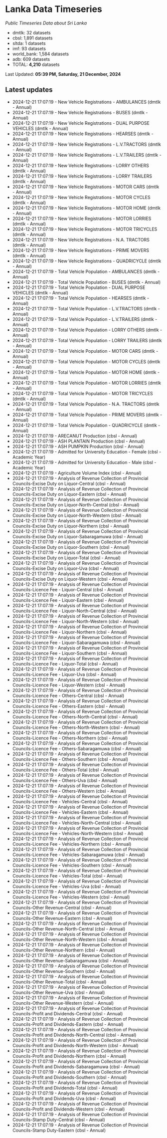 # Lanka Data Timeseries
*Public Timeseries Data about Sri Lanka*

* dmtlk: 32 datasets
* cbsl: 1,891 datasets
* sltda: 1 datasets
* imf: 93 datasets
* world_bank: 1,584 datasets
* adb: 609 datasets
* TOTAL: **4,210** datasets

Last Updated: **05:39 PM, Saturday, 21 December, 2024**

## Latest updates

* 2024-12-21 17:07:19 - New Vehicle Registrations - AMBULANCES (dmtlk - Annual)
* 2024-12-21 17:07:19 - New Vehicle Registrations - BUSES (dmtlk - Annual)
* 2024-12-21 17:07:19 - New Vehicle Registrations - DUAL PURPOSE VEHICLES (dmtlk - Annual)
* 2024-12-21 17:07:19 - New Vehicle Registrations - HEARSES (dmtlk - Annual)
* 2024-12-21 17:07:19 - New Vehicle Registrations - L.V.TRACTORS (dmtlk - Annual)
* 2024-12-21 17:07:19 - New Vehicle Registrations - L.V.TRAILERS (dmtlk - Annual)
* 2024-12-21 17:07:19 - New Vehicle Registrations - LORRY OTHERS (dmtlk - Annual)
* 2024-12-21 17:07:19 - New Vehicle Registrations - LORRY TRAILERS (dmtlk - Annual)
* 2024-12-21 17:07:19 - New Vehicle Registrations - MOTOR CARS (dmtlk - Annual)
* 2024-12-21 17:07:19 - New Vehicle Registrations - MOTOR CYCLES (dmtlk - Annual)
* 2024-12-21 17:07:19 - New Vehicle Registrations - MOTOR HOME (dmtlk - Annual)
* 2024-12-21 17:07:19 - New Vehicle Registrations - MOTOR LORRIES (dmtlk - Annual)
* 2024-12-21 17:07:19 - New Vehicle Registrations - MOTOR TRICYCLES (dmtlk - Annual)
* 2024-12-21 17:07:19 - New Vehicle Registrations - N.A. TRACTORS (dmtlk - Annual)
* 2024-12-21 17:07:19 - New Vehicle Registrations - PRIME MOVERS (dmtlk - Annual)
* 2024-12-21 17:07:19 - New Vehicle Registrations - QUADRICYCLE (dmtlk - Annual)
* 2024-12-21 17:07:19 - Total Vehicle Population - AMBULANCES (dmtlk - Annual)
* 2024-12-21 17:07:19 - Total Vehicle Population - BUSES (dmtlk - Annual)
* 2024-12-21 17:07:19 - Total Vehicle Population - DUAL PURPOSE VEHICLES (dmtlk - Annual)
* 2024-12-21 17:07:19 - Total Vehicle Population - HEARSES (dmtlk - Annual)
* 2024-12-21 17:07:19 - Total Vehicle Population - L.V.TRACTORS (dmtlk - Annual)
* 2024-12-21 17:07:19 - Total Vehicle Population - L.V.TRAILERS (dmtlk - Annual)
* 2024-12-21 17:07:19 - Total Vehicle Population - LORRY OTHERS (dmtlk - Annual)
* 2024-12-21 17:07:19 - Total Vehicle Population - LORRY TRAILERS (dmtlk - Annual)
* 2024-12-21 17:07:19 - Total Vehicle Population - MOTOR CARS (dmtlk - Annual)
* 2024-12-21 17:07:19 - Total Vehicle Population - MOTOR CYCLES (dmtlk - Annual)
* 2024-12-21 17:07:19 - Total Vehicle Population - MOTOR HOME (dmtlk - Annual)
* 2024-12-21 17:07:19 - Total Vehicle Population - MOTOR LORRIES (dmtlk - Annual)
* 2024-12-21 17:07:19 - Total Vehicle Population - MOTOR TRICYCLES (dmtlk - Annual)
* 2024-12-21 17:07:19 - Total Vehicle Population - N.A. TRACTORS (dmtlk - Annual)
* 2024-12-21 17:07:19 - Total Vehicle Population - PRIME MOVERS (dmtlk - Annual)
* 2024-12-21 17:07:19 - Total Vehicle Population - QUADRICYCLE (dmtlk - Annual)
* 2024-12-21 17:07:19 - ARECANUT Production (cbsl - Annual)
* 2024-12-21 17:07:19 - ASH PLANTAIN Production (cbsl - Annual)
* 2024-12-21 17:07:19 - ASH PUMPKIN Production (cbsl - Annual)
* 2024-12-21 17:07:19 - Admitted for University Education - Female (cbsl - Academic Year)
* 2024-12-21 17:07:19 - Admitted for University Education - Male (cbsl - Academic Year)
* 2024-12-21 17:07:19 - Agriculture Volume Index (cbsl - Annual)
* 2024-12-21 17:07:19 - Analysis of Revenue Collection of Provincial Councils-Excise Duty on Liquor-Central (cbsl - Annual)
* 2024-12-21 17:07:19 - Analysis of Revenue Collection of Provincial Councils-Excise Duty on Liquor-Eastern (cbsl - Annual)
* 2024-12-21 17:07:19 - Analysis of Revenue Collection of Provincial Councils-Excise Duty on Liquor-North-Central (cbsl - Annual)
* 2024-12-21 17:07:19 - Analysis of Revenue Collection of Provincial Councils-Excise Duty on Liquor-North-Western (cbsl - Annual)
* 2024-12-21 17:07:19 - Analysis of Revenue Collection of Provincial Councils-Excise Duty on Liquor-Northern (cbsl - Annual)
* 2024-12-21 17:07:19 - Analysis of Revenue Collection of Provincial Councils-Excise Duty on Liquor-Sabaragamuwa (cbsl - Annual)
* 2024-12-21 17:07:19 - Analysis of Revenue Collection of Provincial Councils-Excise Duty on Liquor-Southern (cbsl - Annual)
* 2024-12-21 17:07:19 - Analysis of Revenue Collection of Provincial Councils-Excise Duty on Liquor-Total (cbsl - Annual)
* 2024-12-21 17:07:19 - Analysis of Revenue Collection of Provincial Councils-Excise Duty on Liquor-Uva (cbsl - Annual)
* 2024-12-21 17:07:19 - Analysis of Revenue Collection of Provincial Councils-Excise Duty on Liquor-Western (cbsl - Annual)
* 2024-12-21 17:07:19 - Analysis of Revenue Collection of Provincial Councils-Licence Fee - Liquor-Central (cbsl - Annual)
* 2024-12-21 17:07:19 - Analysis of Revenue Collection of Provincial Councils-Licence Fee - Liquor-Eastern (cbsl - Annual)
* 2024-12-21 17:07:19 - Analysis of Revenue Collection of Provincial Councils-Licence Fee - Liquor-North-Central (cbsl - Annual)
* 2024-12-21 17:07:19 - Analysis of Revenue Collection of Provincial Councils-Licence Fee - Liquor-North-Western (cbsl - Annual)
* 2024-12-21 17:07:19 - Analysis of Revenue Collection of Provincial Councils-Licence Fee - Liquor-Northern (cbsl - Annual)
* 2024-12-21 17:07:19 - Analysis of Revenue Collection of Provincial Councils-Licence Fee - Liquor-Sabaragamuwa (cbsl - Annual)
* 2024-12-21 17:07:19 - Analysis of Revenue Collection of Provincial Councils-Licence Fee - Liquor-Southern (cbsl - Annual)
* 2024-12-21 17:07:19 - Analysis of Revenue Collection of Provincial Councils-Licence Fee - Liquor-Total (cbsl - Annual)
* 2024-12-21 17:07:19 - Analysis of Revenue Collection of Provincial Councils-Licence Fee - Liquor-Uva (cbsl - Annual)
* 2024-12-21 17:07:19 - Analysis of Revenue Collection of Provincial Councils-Licence Fee - Liquor-Western (cbsl - Annual)
* 2024-12-21 17:07:19 - Analysis of Revenue Collection of Provincial Councils-Licence Fee - Others-Central (cbsl - Annual)
* 2024-12-21 17:07:19 - Analysis of Revenue Collection of Provincial Councils-Licence Fee - Others-Eastern (cbsl - Annual)
* 2024-12-21 17:07:19 - Analysis of Revenue Collection of Provincial Councils-Licence Fee - Others-North-Central (cbsl - Annual)
* 2024-12-21 17:07:19 - Analysis of Revenue Collection of Provincial Councils-Licence Fee - Others-North-Western (cbsl - Annual)
* 2024-12-21 17:07:19 - Analysis of Revenue Collection of Provincial Councils-Licence Fee - Others-Northern (cbsl - Annual)
* 2024-12-21 17:07:19 - Analysis of Revenue Collection of Provincial Councils-Licence Fee - Others-Sabaragamuwa (cbsl - Annual)
* 2024-12-21 17:07:19 - Analysis of Revenue Collection of Provincial Councils-Licence Fee - Others-Southern (cbsl - Annual)
* 2024-12-21 17:07:19 - Analysis of Revenue Collection of Provincial Councils-Licence Fee - Others-Total (cbsl - Annual)
* 2024-12-21 17:07:19 - Analysis of Revenue Collection of Provincial Councils-Licence Fee - Others-Uva (cbsl - Annual)
* 2024-12-21 17:07:19 - Analysis of Revenue Collection of Provincial Councils-Licence Fee - Others-Western (cbsl - Annual)
* 2024-12-21 17:07:19 - Analysis of Revenue Collection of Provincial Councils-Licence Fee - Vehicles-Central (cbsl - Annual)
* 2024-12-21 17:07:19 - Analysis of Revenue Collection of Provincial Councils-Licence Fee - Vehicles-Eastern (cbsl - Annual)
* 2024-12-21 17:07:19 - Analysis of Revenue Collection of Provincial Councils-Licence Fee - Vehicles-North-Central (cbsl - Annual)
* 2024-12-21 17:07:19 - Analysis of Revenue Collection of Provincial Councils-Licence Fee - Vehicles-North-Western (cbsl - Annual)
* 2024-12-21 17:07:19 - Analysis of Revenue Collection of Provincial Councils-Licence Fee - Vehicles-Northern (cbsl - Annual)
* 2024-12-21 17:07:19 - Analysis of Revenue Collection of Provincial Councils-Licence Fee - Vehicles-Sabaragamuwa (cbsl - Annual)
* 2024-12-21 17:07:19 - Analysis of Revenue Collection of Provincial Councils-Licence Fee - Vehicles-Southern (cbsl - Annual)
* 2024-12-21 17:07:19 - Analysis of Revenue Collection of Provincial Councils-Licence Fee - Vehicles-Total (cbsl - Annual)
* 2024-12-21 17:07:19 - Analysis of Revenue Collection of Provincial Councils-Licence Fee - Vehicles-Uva (cbsl - Annual)
* 2024-12-21 17:07:19 - Analysis of Revenue Collection of Provincial Councils-Licence Fee - Vehicles-Western (cbsl - Annual)
* 2024-12-21 17:07:19 - Analysis of Revenue Collection of Provincial Councils-Other Revenue-Central (cbsl - Annual)
* 2024-12-21 17:07:19 - Analysis of Revenue Collection of Provincial Councils-Other Revenue-Eastern (cbsl - Annual)
* 2024-12-21 17:07:19 - Analysis of Revenue Collection of Provincial Councils-Other Revenue-North-Central (cbsl - Annual)
* 2024-12-21 17:07:19 - Analysis of Revenue Collection of Provincial Councils-Other Revenue-North-Western (cbsl - Annual)
* 2024-12-21 17:07:19 - Analysis of Revenue Collection of Provincial Councils-Other Revenue-Northern (cbsl - Annual)
* 2024-12-21 17:07:19 - Analysis of Revenue Collection of Provincial Councils-Other Revenue-Sabaragamuwa (cbsl - Annual)
* 2024-12-21 17:07:19 - Analysis of Revenue Collection of Provincial Councils-Other Revenue-Southern (cbsl - Annual)
* 2024-12-21 17:07:19 - Analysis of Revenue Collection of Provincial Councils-Other Revenue-Total (cbsl - Annual)
* 2024-12-21 17:07:19 - Analysis of Revenue Collection of Provincial Councils-Other Revenue-Uva (cbsl - Annual)
* 2024-12-21 17:07:19 - Analysis of Revenue Collection of Provincial Councils-Other Revenue-Western (cbsl - Annual)
* 2024-12-21 17:07:19 - Analysis of Revenue Collection of Provincial Councils-Profit and Dividends-Central (cbsl - Annual)
* 2024-12-21 17:07:19 - Analysis of Revenue Collection of Provincial Councils-Profit and Dividends-Eastern (cbsl - Annual)
* 2024-12-21 17:07:19 - Analysis of Revenue Collection of Provincial Councils-Profit and Dividends-North-Central (cbsl - Annual)
* 2024-12-21 17:07:19 - Analysis of Revenue Collection of Provincial Councils-Profit and Dividends-North-Western (cbsl - Annual)
* 2024-12-21 17:07:19 - Analysis of Revenue Collection of Provincial Councils-Profit and Dividends-Northern (cbsl - Annual)
* 2024-12-21 17:07:19 - Analysis of Revenue Collection of Provincial Councils-Profit and Dividends-Sabaragamuwa (cbsl - Annual)
* 2024-12-21 17:07:19 - Analysis of Revenue Collection of Provincial Councils-Profit and Dividends-Southern (cbsl - Annual)
* 2024-12-21 17:07:19 - Analysis of Revenue Collection of Provincial Councils-Profit and Dividends-Total (cbsl - Annual)
* 2024-12-21 17:07:19 - Analysis of Revenue Collection of Provincial Councils-Profit and Dividends-Uva (cbsl - Annual)
* 2024-12-21 17:07:19 - Analysis of Revenue Collection of Provincial Councils-Profit and Dividends-Western (cbsl - Annual)
* 2024-12-21 17:07:19 - Analysis of Revenue Collection of Provincial Councils-Stamp Duty-Central (cbsl - Annual)
* 2024-12-21 17:07:19 - Analysis of Revenue Collection of Provincial Councils-Stamp Duty-Eastern (cbsl - Annual)
